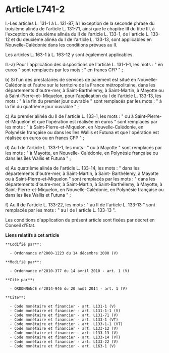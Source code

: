 # Article L741-2

I.-Les articles L. 131-1 à L. 131-87, à l'exception de la seconde phrase du troisième alinéa de l'article L. 131-71, ainsi
que le chapitre III du titre III, à l'exception du deuxième alinéa du II de l'article L. 133-1, de l'article L. 133-12 et du
deuxième alinéa du I de l'article L. 133-13, sont applicables en Nouvelle-Calédonie dans les conditions prévues au II. 

Les articles L. 163-1 à L. 163-12 y sont également applicables. 

II.-a) Pour l'application des dispositions de l'article L. 131-1-1, les mots : " en euros " sont remplacés par les mots : "
en francs CFP " ; 

b) Si l'un des prestataires de services de paiement est situé en Nouvelle-Calédonie et l'autre sur le territoire de la France
métropolitaine, dans les départements d'outre-mer, à Saint-Barthélemy, à Saint-Martin, à Mayotte ou à Saint-Pierre-et-
Miquelon, pour l'application du I de l'article L. 133-13, les mots : " à la fin du premier jour ouvrable " sont remplacés par
les mots : " à la fin du quatrième jour ouvrable " ; 

c) Au premier alinéa du II de l'article L. 133-1, les mots : " ou à Saint-Pierre-et-Miquelon et que l'opération est réalisée
en euros " sont remplacés par les mots : " à Saint-Pierre-et-Miquelon, en Nouvelle-Calédonie, en Polynésie française ou dans
les îles Wallis et Futuna et que l'opération est réalisée en euros ou en francs CFP " ; 

d) Au I de l'article L. 133-1-1, les mots : " ou à Mayotte " sont remplacés par les mots : " à Mayotte, en Nouvelle-
Calédonie, en Polynésie française ou dans les îles Wallis et Futuna " ; 

e) Au quatrième alinéa de l'article L. 133-14, les mots : " dans les départements d'outre-mer, à Saint-Martin, à Saint-
Barthélemy, à Mayotte ou à Saint-Pierre-et-Miquelon " sont remplacés par les mots : " dans les départements d'outre-mer, à
Saint-Martin, à Saint-Barthélemy, à Mayotte, à Saint-Pierre-et-Miquelon, en Nouvelle-Calédonie, en Polynésie française ou
dans les îles Wallis et Futuna " ; 

f) Au II de l'article L. 133-22, les mots : " au II de l'article L. 133-13 " sont remplacés par les mots : " au I de
l'article L. 133-13 ". 

Les conditions d'application du présent article sont fixées par décret en Conseil d'Etat.

**Liens relatifs à cet article**

	**Codifié par**:

	  - Ordonnance n°2000-1223 du 14 décembre 2000 (V)

	**Modifié par**:

	  - Ordonnance n°2010-377 du 14 avril 2010 - art. 1 (V)

	**Cité par**:

	  - ORDONNANCE n°2014-946 du 20 août 2014 - art. 1 (V)

	**Cite**:

	  - Code monétaire et financier - art. L131-1 (V)
	  - Code monétaire et financier - art. L131-1-1 (V)
	  - Code monétaire et financier - art. L131-71 (V)
	  - Code monétaire et financier - art. L133-1 (VT)
	  - Code monétaire et financier - art. L133-1-1 (VT)
	  - Code monétaire et financier - art. L133-12 (V)
	  - Code monétaire et financier - art. L133-13 (V)
	  - Code monétaire et financier - art. L133-14 (VT)
	  - Code monétaire et financier - art. L133-22 (V)
	  - Code monétaire et financier - art. L163-1 (V)
